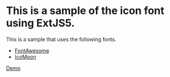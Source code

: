 # This is a sample of the icon font using ExtJS5.

This is a sample that uses the following fonts.

- [FontAwesome](http://fortawesome.github.io/Font-Awesome/)
- [IcoMoon](https://icomoon.io)

[Demo]()
